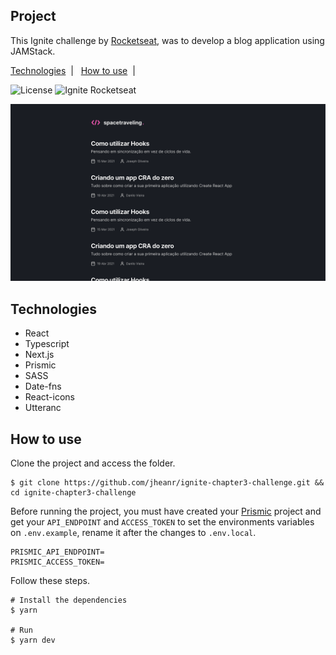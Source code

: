 ## Project

This Ignite challenge by [Rocketseat](https://rocketseat.com.br), was to develop a blog application using JAMStack.

<p>
  <a href="#technologies">Technologies</a>&nbsp;&nbsp;|&nbsp;&nbsp;
  <a href="#how-to-use">How to use</a>&nbsp;&nbsp;|&nbsp;&nbsp;
</p>

<p>
  <img alt="License" src="https://img.shields.io/static/v1?label=license&message=MIT&color=ff57b2&labelColor=0A1033">

 <img src="https://img.shields.io/static/v1?label=Ignite&message=Rocketseat&color=ff57b2&labelColor=0A1033" alt="Ignite Rocketseat" />
</p>

![cover](.github/cover.png?style=flat)

## Technologies

- React
- Typescript
- Next.js
- Prismic
- SASS
- Date-fns
- React-icons
- Utteranc

## How to use

Clone the project and access the folder.

```shell
$ git clone https://github.com/jheanr/ignite-chapter3-challenge.git && cd ignite-chapter3-challenge
```

Before running the project, you must have created your [Prismic](https://prismic.io) project and get your `API_ENDPOINT` and `ACCESS_TOKEN` to set the environments variables on `.env.example`, rename it after the changes to `.env.local`.

```shell
PRISMIC_API_ENDPOINT=
PRISMIC_ACCESS_TOKEN=
```

Follow these steps.

```shell
# Install the dependencies
$ yarn

# Run
$ yarn dev
```
